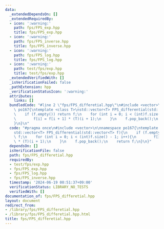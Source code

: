 ```yaml
---
data:
  _extendedDependsOn: []
  _extendedRequiredBy:
  - icon: ':warning:'
    path: fps/FPS_exp.hpp
    title: fps/FPS_exp.hpp
  - icon: ':warning:'
    path: fps/FPS_inverse.hpp
    title: fps/FPS_inverse.hpp
  - icon: ':warning:'
    path: fps/FPS_log.hpp
    title: fps/FPS_log.hpp
  - icon: ':warning:'
    path: test/fps/exp.hpp
    title: test/fps/exp.hpp
  _extendedVerifiedWith: []
  _isVerificationFailed: false
  _pathExtension: hpp
  _verificationStatusIcon: ':warning:'
  attributes:
    links: []
  bundledCode: "#line 2 \"fps/FPS_differetial.hpp\"\n#include <vector>\n\nnamespace\
    \ po167{\ntemplate <class T>\nstd::vector<T> FPS_differential(std::vector<T> f){\n\
    \    if (f.empty()) return f;\n    for (int i = 0; i < (int)f.size() - 1; i++){\n\
    \        f[i] = f[i + 1] * (T)(i + 1);\n    }\n    f.pop_back();\n    return f;\n\
    }\n}\n"
  code: "#pragma once\n#include <vector>\n\nnamespace po167{\ntemplate <class T>\n\
    std::vector<T> FPS_differential(std::vector<T> f){\n    if (f.empty()) return\
    \ f;\n    for (int i = 0; i < (int)f.size() - 1; i++){\n        f[i] = f[i + 1]\
    \ * (T)(i + 1);\n    }\n    f.pop_back();\n    return f;\n}\n}"
  dependsOn: []
  isVerificationFile: false
  path: fps/FPS_differetial.hpp
  requiredBy:
  - test/fps/exp.hpp
  - fps/FPS_exp.hpp
  - fps/FPS_log.hpp
  - fps/FPS_inverse.hpp
  timestamp: '2024-06-19 00:51:37+09:00'
  verificationStatus: LIBRARY_NO_TESTS
  verifiedWith: []
documentation_of: fps/FPS_differetial.hpp
layout: document
redirect_from:
- /library/fps/FPS_differetial.hpp
- /library/fps/FPS_differetial.hpp.html
title: fps/FPS_differetial.hpp
---
```

